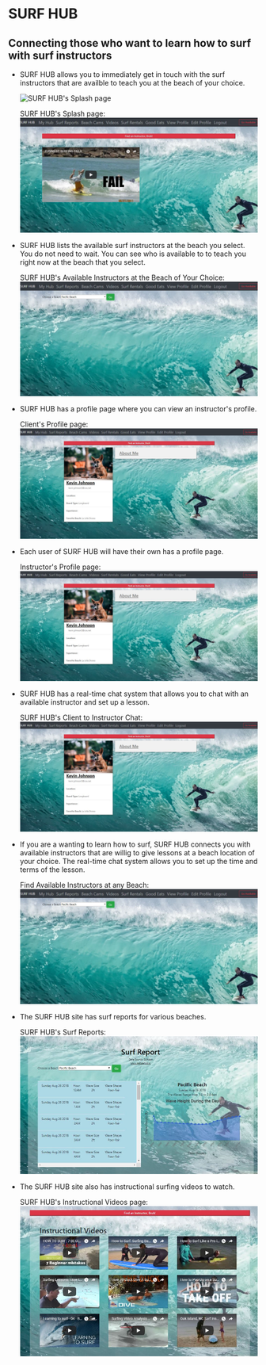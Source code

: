 # SURF HUB

## Connecting those who want to learn how to surf with surf instructors

* SURF HUB allows you to immediately get in touch with the surf instructors that are availble to teach you at the beach of your choice.

    ![SURF HUB's Splash page](/client/public/imagesREADME/SplashPage1.JPG)
    
    SURF HUB's Splash page:
    ![SURF HUB's Available Instructors at the Beach of Your Choice:](/client/public/imagesREADME/ListOfInstructors.JPG)
    
* SURF HUB lists the available surf instructors at the beach you select. You do not need to wait. You can see who is available to to teach you right now at the beach that you select.
    
    SURF HUB's Available Instructors at the Beach of Your Choice:
    ![SURF HUB's Chat page](/client/public/imagesREADME/ChatPage.JPG)

* SURF HUB has a profile page where you can view an instructor's profile.

    Client's Profile page:
    ![Instructor's Profile page](/client/public/imagesREADME/InstructorProfile.JPG)

* Each user of SURF HUB will have their own has a profile page.

    Instructor's Profile page:
    ![User's Profile page](/client/public/imagesREADME/UserProfile.JPG)    
    
* SURF HUB has a real-time chat system that allows you to chat with an available instructor and set up a lesson.

    SURF HUB's Client to Instructor Chat:
    ![Chat page](/client/public/imagesREADME/UserProfile.JPG)

* If you are a wanting to learn how to surf, SURF HUB connects you with available instructors that are willig to give lessons at a beach location of your choice. The real-time chat system allows you to set up the time and terms of the lesson.

    Find Available Instructors at any Beach:
    ![Instructor's Chat page](/client/public/imagesREADME/InstructorsChatPage.JPG)    


* The SURF HUB site has surf reports for various beaches.

    SURF HUB's Surf Reports:
    ![SURF HUB's Splash page](/client/public/imagesREADME/SurfReport.JPG)    

* The SURF HUB site also has instructional surfing videos to watch.

    SURF HUB's Instructional Videos page:
    ![SURF HUB's Instructional Videos page](/client/public/imagesREADME/InstructionalVideos.JPG)    
